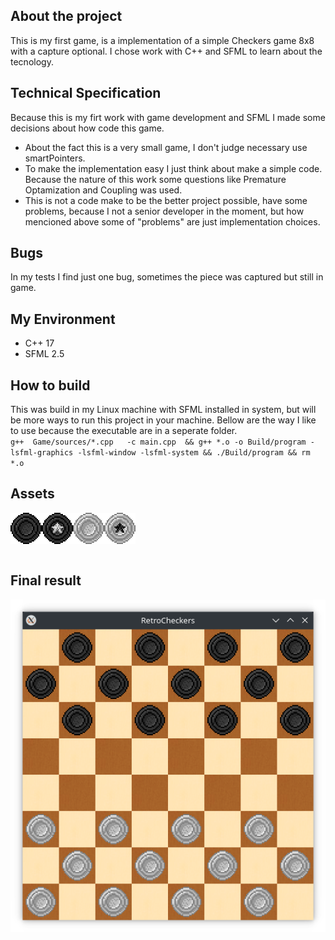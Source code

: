 <h2>About the project</h2>
This is my first game, is a implementation of a simple Checkers game 8x8 with a capture optional. I chose work with C++ and SFML to learn about the tecnology.

<h2>Technical Specification</h2>
Because this is my firt work with game development and SFML I made some decisions about how code this game.
<ul>
<li>
    About the fact this is a very small game, I don't judge necessary use smartPointers. 
</li>
<li>
    To make the implementation easy I just think about make a simple code. Because the nature of this work some questions like Premature Optamization and Coupling was used. 
</li>
<li>
    This is not a code make to be the better project possible, have some problems, because I not a senior developer in the moment, but how mencioned above some of "problems" are just implementation choices. 
</li>
</ul>
<h2>Bugs</h2>
In my tests I find just one bug, sometimes the piece was captured but still in game.


<h2> My Environment </h2>
<ul>
<li> C++ 17
<li> SFML 2.5
</ul>

<h2>How to build</h2>
This was build in my Linux machine with SFML installed in system, but will be more ways to run this project in your machine. Bellow are the way I like to use because the executable are in a seperate folder.

<code>
g++  Game/sources/*.cpp   -c main.cpp  && g++ *.o -o Build/program -lsfml-graphics -lsfml-window -lsfml-system && ./Build/program && rm *.o
</code> 

<h2>Assets</h2>
<table>
    <tr>
    <img src="Game/resources/ManBlack.png">
    </tr>
        <tr>
    <img src="Game/resources/KingBlack.png">
    </tr>
        <tr>
    <img src="Game/resources/ManWhite.png">
    </tr>
        <tr>
    <img src="Game/resources/KingWhite.png">
    </tr>
</table>

<h2>Final result</h2>
<img src="ETC/retro.png">
